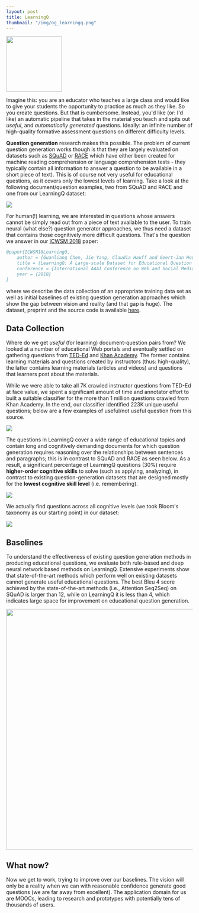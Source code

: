 ```yaml
---
layout: post
title: LearningQ
thumbnail: "/img/og_learningq.png"
---
```


<img src="https://chauff.github.io/img/og_learningq.png" width="150px">

Imagine this: you are an educator who teaches a large class and would like to give your students the opportunity to practice
as much as they like. So you create questions. But that is cumbersome. Instead, you'd like (or: I'd like) an automatic pipeline that
takes in the material you teach and spits out *useful*, and *automatically generated* questions. Ideally: an infinite number of 
high-quality formative assessment questions on different difficulty levels.

**Question generation** research makes this possible. The problem of current question generation works though is that they are largely
evaluated on datasets such as [SQuAD](https://rajpurkar.github.io/SQuAD-explorer/) or [RACE](https://arxiv.org/abs/1704.04683) 
which have either been created for machine reading comprehension or language comprehension tests - they typically contain all information to answer a question to be available in a short piece of text). This is of course not very useful for educational questions, as it covers only the lowest levels of learning. Take a look at the following document/question examples, two from SQuAD and RACE and one from our LearningQ dataset:

<img src="https://chauff.github.io/img/learningq-datasets.png">

For human(!) learning, we are interested in questions whose answers cannot be simply read out from a piece of text available to the user.
To train neural (what else?) question generator approaches, we thus need a dataset that contains those cognitively more difficult
questions. That's the question we answer in our [ICWSM 2018](http://www.icwsm.org/2018/index.php) paper:

```bibtex
@paper{ICWSM18LearningQ,
	author = {Guanliang Chen, Jie Yang, Claudia Hauff and Geert-Jan Houben},
	title = {LearningQ: A Large-scale Dataset for Educational Question Generation},
	conference = {International AAAI Conference on Web and Social Media},
	year = {2018}
}
```
where we describe the data collection of an appropriate training data set as well as initial baselines of existing question generation
approaches which show the gap between vision and reality (and that gap is huge). The dataset, preprint and the source code is 
available [here](https://github.com/AngusGLChen/LearningQ).

## Data Collection

Where do we get *useful* (for learning) document-question pairs from? We looked at a number of educational Web portals and eventually
settled on gathering questions from [TED-Ed](https://ed.ted.com/) and [Khan Academy](https://www.khanacademy.org/). The former
contains learning materials and questions created by instructors (thus: high-quality), the latter contains learning materials 
(articles and videos) and questions that learners post about the materials. 

While we were able to take all 7K crawled instructor questions from TED-Ed at face value, we spent a significant amount of time
and annotator effort to built a suitable classifier for the more than 1 million questions crawled from Khan Academy. In the end,
our classifier identified 223K unique useful questions; below are a few examples of useful/not useful question from this source.

<img src="https://chauff.github.io/img/learningq-khan.png">

The questions in LearningQ cover a wide range of educational topics and contain long and cognitively demanding documents for 
which question generation requires reasoning over the relationships between sentences and paragraphs; this is in contrast
to SQuAD and RACE as seen below. As a result, a significant percentage of LearningQ questions (30%) require **higher-order 
cognitive skills** to solve (such as applying, analyzing), in contrast to existing question-generation datasets that are 
designed mostly for the **lowest cognitive skill level** (i.e. remembering).

<img src="https://chauff.github.io/img/learningq-stats.png">

We actually find questions across all cognitive levels (we took Bloom's taxonomy as our starting point) in our dataset:

<img src="https://chauff.github.io/img/learningq-levels.png">

## Baselines

To understand the effectiveness of existing question generation methods in producing educational questions, we evaluate
both rule-based and deep neural network based methods on LearningQ. Extensive experiments show that state-of-the-art
methods which perform well on existing datasets cannot generate useful educational questions. 
The best Bleu 4 score achieved by the state-of-the-art methods (i.e., Attention Seq2Seq) on SQuAD is larger than 12, 
while on LearningQ it is less than 4, which indicates large space for improvement on educational question generation.

<img src="https://chauff.github.io/img/learningq-results.png" width="650px">

## What now?

Now we get to work, trying to improve over our baselines. The vision will only be a reality when we can with reasonable confidence
generate good questions (we are far away from excellent). The application domain for us are MOOCs, leading to research and prototypes 
with potentially tens of thousands of users. 
